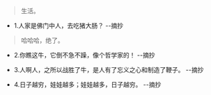 >生活。

- 1.人家是佛门中人，去吃猪大肠？ --摘抄

>哈哈哈，绝了。

- 2.你瞧这牛，它倒不急不躁，像个哲学家的！ --摘抄

- 3.人啊人，之所以战胜了牛，是人有了忘义之心和制造了鞭子。 --摘抄

- 4.日子越穷，娃娃越多；娃娃越多，日子越穷。 --摘抄
